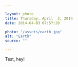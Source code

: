 ```yaml
---

layout: photo
title: Thursday, April  3, 2014
date: 2014-04-03 07:57:20

photo: "/assets/earth.jpg"
alt: "Earth"
source: ""

---
```


Test, hey!